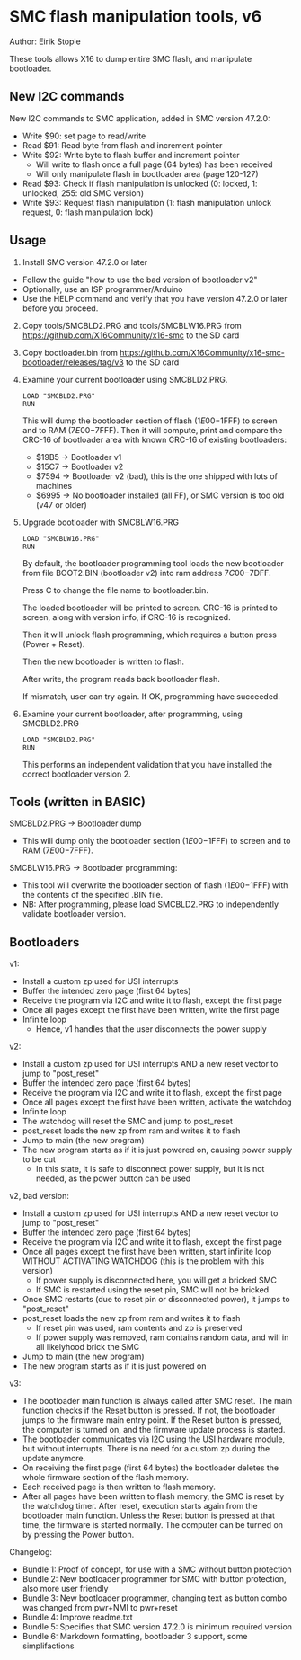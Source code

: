 # SMC flash manipulation tools, v6
Author: Eirik Stople

These tools allows X16 to dump entire SMC flash, and manipulate bootloader.


## New I2C commands

New I2C commands to SMC application, added in SMC version 47.2.0:

- Write $90: set page to read/write
- Read  $91: Read byte from flash and increment pointer
- Write $92: Write byte to flash buffer and increment pointer
    - Will write to flash once a full page (64 bytes) has been received
    - Will only manipulate flash in bootloader area (page 120-127)
- Read  $93: Check if flash manipulation is unlocked (0: locked, 1: unlocked, 255: old SMC version)
- Write $93: Request flash manipulation (1: flash manipulation unlock request, 0: flash manipulation lock)


## Usage

1. Install SMC version 47.2.0 or later
- Follow the guide "how to use the bad version of bootloader v2"
- Optionally, use an ISP programmer/Arduino
- Use the HELP command and verify that you have version 47.2.0 or later before you proceed.

2. Copy tools/SMCBLD2.PRG and tools/SMCBLW16.PRG from https://github.com/X16Community/x16-smc to the SD card

3. Copy bootloader.bin from https://github.com/X16Community/x16-smc-bootloader/releases/tag/v3 to the SD card

4. Examine your current bootloader using SMCBLD2.PRG.
    ```
    LOAD "SMCBLD2.PRG"
    RUN
    ```

   This will dump the bootloader section of flash ($1E00-$1FFF) to screen and to RAM ($7E00-$7FFF).
   Then it will compute, print and compare the CRC-16 of bootloader area with known CRC-16 of existing bootloaders:
   - $19B5 -> Bootloader v1
   - $15C7 -> Bootloader v2
   - $7594 -> Bootloader v2 (bad), this is the one shipped with lots of machines
   - $6995 -> No bootloader installed (all FF), or SMC version is too old (v47 or older)

5. Upgrade bootloader with SMCBLW16.PRG
    ```
    LOAD "SMCBLW16.PRG"
    RUN
    ```

   By default, the bootloader programming tool loads the new bootloader from file BOOT2.BIN (bootloader v2) into ram address $7C00-$7DFF.

   Press C to change the file name to bootloader.bin.

   The loaded bootloader will be printed to screen. CRC-16 is printed to screen, along with version info, if CRC-16 is recognized.

   Then it will unlock flash programming, which requires a button press (Power + Reset).
   
   Then the new bootloader is written to flash.
   
   After write, the program reads back bootloader flash.
   
   If mismatch, user can try again. If OK, programming have succeeded.

6. Examine your current bootloader, after programming, using SMCBLD2.PRG
    ```
    LOAD "SMCBLD2.PRG"
    RUN
    ```
   
   This performs an independent validation that you have installed the correct bootloader version 2.


## Tools (written in BASIC)

SMCBLD2.PRG -> Bootloader dump
- This will dump only the bootloader section ($1E00-$1FFF) to screen and to RAM ($7E00-$7FFF).

SMCBLW16.PRG -> Bootloader programming:
- This tool will overwrite the bootloader section of flash ($1E00-$1FFF) with the contents of the specified .BIN file.
- NB: After programming, please load SMCBLD2.PRG to independently validate bootloader version.


## Bootloaders

v1:
- Install a custom zp used for USI interrupts
- Buffer the intended zero page (first 64 bytes)
- Receive the program via I2C and write it to flash, except the first page
- Once all pages except the first have been written, write the first page
- Infinite loop
   - Hence, v1 handles that the user disconnects the power supply

v2:
- Install a custom zp used for USI interrupts AND a new reset vector to jump to "post_reset"
- Buffer the intended zero page (first 64 bytes)
- Receive the program via I2C and write it to flash, except the first page
- Once all pages except the first have been written, activate the watchdog
- Infinite loop
- The watchdog will reset the SMC and jump to post_reset
- post_reset loads the new zp from ram and writes it to flash
- Jump to main (the new program)
- The new program starts as if it is just powered on, causing power supply to be cut
   - In this state, it is safe to disconnect power supply, but it is not needed, as the power button can be used

v2, bad version:
- Install a custom zp used for USI interrupts AND a new reset vector to jump to "post_reset"
- Buffer the intended zero page (first 64 bytes)
- Receive the program via I2C and write it to flash, except the first page
- Once all pages except the first have been written, start infinite loop WITHOUT ACTIVATING WATCHDOG (this is the problem with this version)
   - If power supply is disconnected here, you will get a bricked SMC
   - If SMC is restarted using the reset pin, SMC will not be bricked
- Once SMC restarts (due to reset pin or disconnected power), it jumps to "post_reset"
- post_reset loads the new zp from ram and writes it to flash
   - If reset pin was used, ram contents and zp is preserved
   - If power supply was removed, ram contains random data, and will in all likelyhood brick the SMC
- Jump to main (the new program)
- The new program starts as if it is just powered on

v3:
- The bootloader main function is always called after SMC reset. The main function checks if the Reset button is pressed. If not, the bootloader
  jumps to the firmware main entry point. If the Reset button is pressed, the computer is turned on, and the
  firmware update process is started.
- The bootloader communicates via I2C using the USI hardware module, but without interrupts. There is no need for a custom zp during the update anymore.
- On receiving the first page (first 64 bytes) the bootloader deletes the whole firmware section of the flash memory.
- Each received page is then written to flash memory.
- After all pages have been written to flash memory, the SMC is reset by the watchdog timer. After reset, execution starts again from the
  bootloader main function. Unless the Reset button is pressed at that time, the firmware is started normally. The computer can be turned on
  by pressing the Power button.

Changelog:
- Bundle 1: Proof of concept, for use with a SMC without button protection
- Bundle 2: New bootloader programmer for SMC with button protection, also more user friendly
- Bundle 3: New bootloader programmer, changing text as button combo was changed from pwr+NMI to pwr+reset
- Bundle 4: Improve readme.txt
- Bundle 5: Specifies that SMC version 47.2.0 is minimum required version
- Bundle 6: Markdown formatting, bootloader 3 support, some simplifactions

